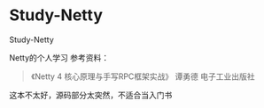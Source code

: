 # Study-Netty
Study-Netty

Netty的个人学习
参考资料：
>《Netty 4 核心原理与手写RPC框架实战》 谭勇德 电子工业出版社 

这本不太好，源码部分太突然，不适合当入门书
